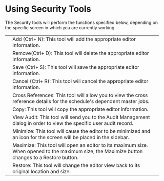 # Using Security Tools

The Security tools will perform the functions specified below, depending on the specific screen in which you are currently working.

|||
|--- |--- |
||Add  (Ctrl+ N): This tool will add the appropriate editor information.|
||Remove(Ctrl+ D): This tool will delete the appropriate editor information.|
||Save  (Ctrl+ S): This tool will save the appropriate editor information.|
||Cancel  (Ctrl+ R): This tool will cancel the appropriate editor information.|
||Cross References: This tool will allow you to view the cross reference details for the schedule's dependent master jobs.|
||Copy: This tool will copy the appropriate editor information.|
||View Audit: This tool will send you to the Audit Management dialog in order to view the specific user audit record.|
||Minimize: This tool will cause the editor to be minimized and an icon for the screen will be placed in the sidebar.|
||Maximize: This tool will open an editor  to its maximum size. When opened to the maximum size, the Maximize button changes to a Restore button.|
||Restore: This tool will change the editor view back to its original location and size.|
